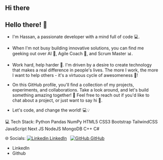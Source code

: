 ## Hi there 

## Hello there! 👋
- I'm Hassan, a passionate developer with a mind full of code 💻.
- When I'm not busy building innovative solutions, you can find me geeking out over AI 🤖, Agile Coach 🎨, and Scrum Master 📊.
- Work hard, help harder 💪. I'm driven by a desire to create technology that makes a real difference in people's lives. The more I work, the more I want to help others - it's a virtuous cycle of awesomeness 🔄!

- On this GitHub profile, you'll find a collection of my projects, experiments, and collaborations. Take a look around, and let's build something amazing together! 🚀
Feel free to reach out if you'd like to chat about a project, or just want to say hi 👋.

- Let's code, and change the world! 💻💡

💻 Tech Stack:
Python Pandas NumPy HTML5 CSS3 Bootstrap TailwindCSS JavaScript Next JS NodeJS MongoDB C++ C#

🌐 Socials:
[![Linkedin](https://i.sstatic.net/gVE0j.png) LinkedIn](https://www.linkedin.com/in/dr-ing-hassan-keshavarz/)
&nbsp;
[![GitHub](https://i.sstatic.net/tskMh.png) GitHub](https://github.com/)
- LinkedIn
- Github


<!--
**hassan-pmp/hassan-pmp** is a ✨ _special_ ✨ repository because its `README.md` (this file) appears on your GitHub profile.

Here are some ideas to get you started:

- 🔭 I’m currently working on ...
- 🌱 I’m currently learning ...
- 👯 I’m looking to collaborate on ...
- 🤔 I’m looking for help with ...
- 💬 Ask me about ...
- 📫 How to reach me: ...
- 😄 Pronouns: ...
- ⚡ Fun fact: ...
-->
